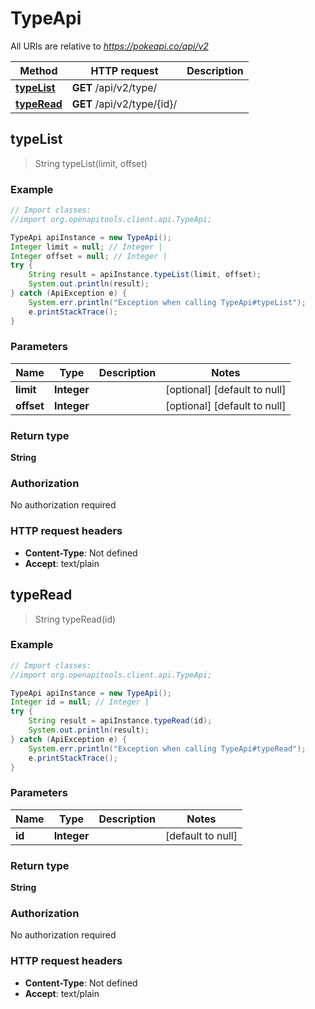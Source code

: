 # TypeApi

All URIs are relative to *https://pokeapi.co/api/v2*

Method | HTTP request | Description
------------- | ------------- | -------------
[**typeList**](TypeApi.md#typeList) | **GET** /api/v2/type/ | 
[**typeRead**](TypeApi.md#typeRead) | **GET** /api/v2/type/{id}/ | 



## typeList

> String typeList(limit, offset)



### Example

```java
// Import classes:
//import org.openapitools.client.api.TypeApi;

TypeApi apiInstance = new TypeApi();
Integer limit = null; // Integer | 
Integer offset = null; // Integer | 
try {
    String result = apiInstance.typeList(limit, offset);
    System.out.println(result);
} catch (ApiException e) {
    System.err.println("Exception when calling TypeApi#typeList");
    e.printStackTrace();
}
```

### Parameters


Name | Type | Description  | Notes
------------- | ------------- | ------------- | -------------
 **limit** | **Integer**|  | [optional] [default to null]
 **offset** | **Integer**|  | [optional] [default to null]

### Return type

**String**

### Authorization

No authorization required

### HTTP request headers

- **Content-Type**: Not defined
- **Accept**: text/plain


## typeRead

> String typeRead(id)



### Example

```java
// Import classes:
//import org.openapitools.client.api.TypeApi;

TypeApi apiInstance = new TypeApi();
Integer id = null; // Integer | 
try {
    String result = apiInstance.typeRead(id);
    System.out.println(result);
} catch (ApiException e) {
    System.err.println("Exception when calling TypeApi#typeRead");
    e.printStackTrace();
}
```

### Parameters


Name | Type | Description  | Notes
------------- | ------------- | ------------- | -------------
 **id** | **Integer**|  | [default to null]

### Return type

**String**

### Authorization

No authorization required

### HTTP request headers

- **Content-Type**: Not defined
- **Accept**: text/plain


